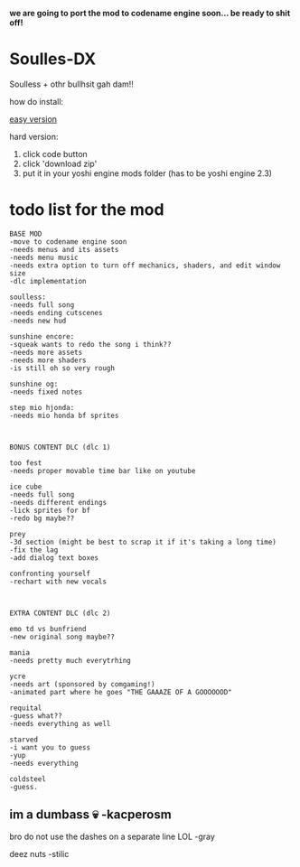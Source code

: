  **we are going to port the mod to codename engine soon... be ready to shit off!**

# Soulles-DX
 Soulless + othr bullhsit gah dam!!

 how do install:

 [easy version](https://gist.github.com/Stilic/93d6449fa4b79e92fc875ea9b1a65582)

 hard version:
 1. click code button
 2. click 'download zip'
 3. put it in your yoshi engine mods folder (has to be yoshi engine 2.3)


# todo list for the mod

    BASE MOD
    -move to codename engine soon
    -needs menus and its assets
    -needs menu music
    -needs extra option to turn off mechanics, shaders, and edit window size
    -dlc implementation

    soulless:
    -needs full song
    -needs ending cutscenes
    -needs new hud

    sunshine encore:
    -squeak wants to redo the song i think??
    -needs more assets 
    -needs more shaders
    -is still oh so very rough

    sunshine og:
    -needs fixed notes

    step mio hjonda:
    -needs mio honda bf sprites



    BONUS CONTENT DLC (dlc 1)

    too fest
    -needs proper movable time bar like on youtube

    ice cube
    -needs full song
    -needs different endings
    -lick sprites for bf
    -redo bg maybe??

    prey
    -3d section (might be best to scrap it if it's taking a long time)
    -fix the lag
    -add dialog text boxes

    confronting yourself
    -rechart with new vocals



    EXTRA CONTENT DLC (dlc 2)

    emo td vs bunfriend
    -new original song maybe??

    mania
    -needs pretty much everytrhing

    ycre
    -needs art (sponsored by comgaming!)
    -animated part where he goes "THE GAAAZE OF A GOOOOOOD"

    requital
    -guess what??
    -needs everything as well

    starved
    -i want you to guess
    -yup
    -needs everything

    coldsteel
    -guess.








im a dumbass 💀 -kacperosm
- 
bro do not use the dashes on a separate line LOL -gray

deez nuts -stilic
